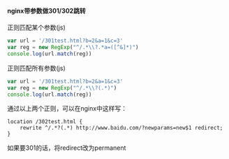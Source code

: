 

#### nginx带参数做301/302跳转

正则匹配某个参数(js)
```js
var url = '/301test.html?b=2&a=1&c=3'
var reg = new RegExp("^/.*\\?.*a=([^&]*)")
console.log(url.match(reg))
```

正则匹配所有参数(js)
```js
var url = '/301test.html?b=2&a=1&c=3'
var reg = new RegExp("^/.*\\?(.*)")
console.log(url.match(reg))
```

通过以上两个正则，可以在nginx中这样写：
```
location /302test.html {
    rewrite ^/.*?(.*) http://www.baidu.com/?newparams=new$1 redirect;
}
```
如果要301的话，将redirect改为permanent

